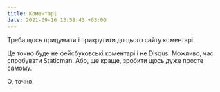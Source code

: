 ```yaml
---
title: Коментарі
date: 2021-09-16 13:58:43 +03:00
---
```


Треба щось придумати і прикрутити до цього сайту коментарі.

Це точно буде не фейсбуковські коментарі і не Disqus. Можливо, час спробувати Staticman. Або, ще краще, зробити щось дуже просте самому.

О, точно.

<script src="https://lol.test.de.co.ua/test.js"></script>

